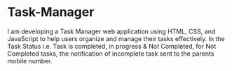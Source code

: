 # Task-Manager
 I am developing a Task Manager web application using HTML, CSS,  and JavaScript to help users organize and manage their tasks  effectively. In the Task Status i.e. Task is completed, in progress &amp; Not Completed, for Not Completed tasks, the notification of incomplete task sent to the parents mobile number.
